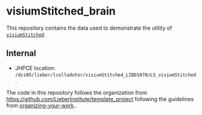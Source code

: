 # visiumStitched_brain

This repository contains the data used to demonstrate the utility of [`visiumStitched`](https://github.com/LieberInstitute/visiumStitched).

## Internal

* JHPCE location: `/dcs05/lieber/lcolladotor/visiumStitched_LIBD1070/LS_visiumStitched`.

The code in this repository follows the organization from https://github.com/LieberInstitute/template_project following the guidelines from [organizing-your-work](https://lcolladotor.github.io/bioc_team_ds/organizing-your-work.html#.YzL43uzMKX0)..
